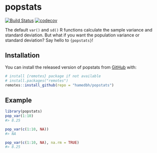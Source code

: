 # popstats

<!-- badges: start -->
[![Build Status](https://travis-ci.org/hamedbh/popstats.svg?branch=master)](https://travis-ci.org/hamedbh/popstats)
[![codecov](https://codecov.io/gh/hamedbh/popstats/branch/master/graph/badge.svg)](https://codecov.io/gh/hamedbh/popstats)
<!-- badges: end -->

The default `var()` and `sd()` R functions calculate the sample variance and standard deviation. But what if you want the population variance or standard deviation? Say hello to `{popstats}`!

## Installation

You can install the released version of popstats from [GitHub](https://github.com/hamedbh/popstats) with:

``` r
# install {remotes} package if not available
# install.packages("remotes")
remotes::install_github(repo = "hamedbh/popstats")
```

## Example

``` r
library(popstats)
pop_var(1:10)
#> 8.25

pop_var(c(1:10, NA))
#> NA

pop_var(c(1:10, NA), na.rm = TRUE)
#> 8.25
```

